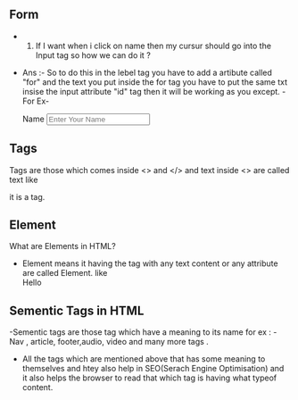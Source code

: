 ## Form

- 1. If I want when i click on name then my cursur should go into the Input tag so how we can do it ?

- Ans :- So to do this in the lebel tag you have to add a artibute called "for" and the text you put inside the for tag you have to put the same txt insise the input attribute "id" tag then it will be working as you except.
-For Ex-
   <form>
      <label for="name"> Name </label>
      <input id="name" type="text" placeholder="Enter Your Name" />
    </form>

## Tags

Tags are those which comes inside <> and </> and text inside <> are called text like <div> </div>it is a tag.

## Element

What are Elements in HTML?

- Element means it having the tag with any text content or any attribute are called Element.
  like <div id="main"> Hello </div>

## Sementic Tags in HTML

-Sementic tags are those tag which have a meaning to its name for ex : - Nav , article, footer,audio, video and many more tags .

- All the tags which are mentioned above that has some meaning to themselves and htey also help in SEO(Serach Engine Optimisation) and it also helps the browser to read that which tag is having what typeof content.
